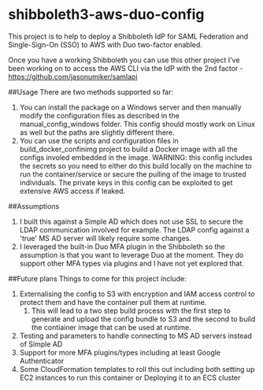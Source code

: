# shibboleth3-aws-duo-config
This project is to help to deploy a Shibboleth IdP for SAML Federation and Single-Sign-On (SSO) to AWS with Duo two-factor enabled. 

Once you have a working Shibboleth you can use this other project I've been working on to access the AWS CLI via the IdP with the 2nd factor - https://github.com/jasonumiker/samlapi

##Usage
There are two methods supported so far:
1. You can install the package on a Windows server and then manually modify the configuration files as described in the manual_config_windows folder. This config should mostly work on Linux as well but the paths are slightly different there.
1. You can use the scripts and configuration files in build_docker_confinimg project to build a Docker image with all the configs involed embedded in the image. WARNING: this config includes the secrets so you need to either do this build locally on the machine to run the container/service or secure the pulling of the image to trusted individuals. The private keys in this config can be exploited to get extensive AWS access if leaked.

##Assumptions
1. I built this against a Simple AD which does not use SSL to secure the LDAP communication involved for example. The LDAP config against a 'true' MS AD server will likely require some changes.
1. I leveraged the built-in Duo MFA plugin in the Shibboleth so the assumption is that you want to leverage Duo at the moment. They do support other MFA types via plugins and I have not yet explored that.

##Future plans
Things to come for this project include:
1. Externalising the config to S3 with encryption and IAM access control to protect them and have the container pull them at runtime.
    1. This will lead to a two step build process with the first step to generate and upload the config bundle to S3 and the second to build the contiainer image that can be used at runtime.
1. Testing and parameters to handle connecting to MS AD servers instead of Simple AD
1. Support for more MFA plugins/types including at least Google Authenticator
1. Some CloudFormation templates to roll this out including both setting up EC2 instances to run this container or Deploying it to an ECS cluster
